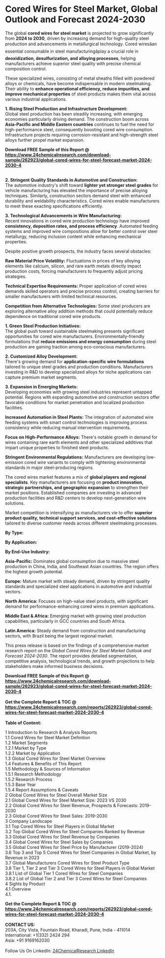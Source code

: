 <h1>Cored Wires for Steel Market, Global Outlook and Forecast 2024-2030</h1><p>The global <strong>cored wires for steel market</strong> is projected to grow significantly from <strong>2024 to 2030</strong>, driven by increasing demand for high-quality steel production and advancements in metallurgical technology. Cored wiresâan essential consumable in steel manufacturingâplay a crucial role in <strong>deoxidization, desulfurization, and alloying processes</strong>, helping manufacturers achieve superior steel quality with precise chemical composition control.</p><p>These specialized wires, consisting of metal sheaths filled with powdered alloys or chemicals, have become indispensable in modern steelmaking. Their ability to <strong>enhance operational efficiency, reduce impurities, and improve mechanical properties</strong> of steel products makes them vital across various industrial applications.</p><p><strong>1. Rising Steel Production and Infrastructure Development:</strong><br>
Global steel production has been steadily increasing, with emerging economies particularly driving demand. The construction boom across <strong>Asia-Pacific and Middle Eastern countries</strong> continues to fuel the need for high-performance steel, consequently boosting cored wire consumption. Infrastructure projects requiring corrosion-resistant and high-strength steel alloys further propel market expansion.</p><div><b>Download FREE Sample of this Report @ 
            <a href="https://www.24chemicalresearch.com/download-sample/262923/global-cored-wires-for-steel-forecast-market-2024-2030-4">
            https://www.24chemicalresearch.com/download-sample/262923/global-cored-wires-for-steel-forecast-market-2024-2030-4</a></b></div><br><p><strong>2. Stringent Quality Standards in Automotive and Construction:</strong><br>
The automotive industry's shift toward <strong>lighter yet stronger steel grades</strong> for vehicle manufacturing has elevated the importance of precise alloying techniques. Similarly, construction sectors demand steel with enhanced durability and weldability characteristics. Cored wires enable manufacturers to meet these exacting specifications efficiently.</p><p><strong>3. Technological Advancements in Wire Manufacturing:</strong><br>
Recent innovations in cored wire production technology have improved <strong>consistency, deposition rates, and process efficiency</strong>. Automated feeding systems and improved wire compositions allow for better control over steel metallurgy, reducing inclusion content while enhancing mechanical properties.</p><p>Despite positive growth prospects, the industry faces several obstacles:</p><p><strong>Raw Material Price Volatility:</strong> Fluctuations in prices of key alloying elements like calcium, silicon, and rare earth metals directly impact production costs, forcing manufacturers to frequently adjust pricing strategies.</p><p><strong>Technical Expertise Requirements:</strong> Proper application of cored wires demands skilled operators and precise process control, creating barriers for smaller manufacturers with limited technical resources.</p><p><strong>Competition from Alternative Technologies:</strong> Some steel producers are exploring alternative alloy addition methods that could potentially reduce dependence on traditional cored wire products.</p><p><strong>1. Green Steel Production Initiatives:</strong><br>
The global push toward sustainable steelmaking presents significant opportunities for cored wire manufacturers. Environmentally-friendly formulations that <strong>reduce emissions and energy consumption</strong> during steel production are gaining traction among eco-conscious manufacturers.</p><p><strong>2. Customized Alloy Development:</strong><br>
There's growing demand for <strong>application-specific wire formulations</strong> tailored to unique steel grades and production conditions. Manufacturers investing in R&amp;D to develop specialized alloys for niche applications can capture premium market segments.</p><p><strong>3. Expansion in Emerging Markets:</strong><br>
Developing economies with growing steel industries represent untapped potential. Regions with expanding automotive and construction sectors offer favorable conditions for market penetration and localized production facilities.</p><p><strong>Increased Automation in Steel Plants:</strong> The integration of automated wire feeding systems with smart control technologies is improving process consistency while reducing manual intervention requirements.</p><p><strong>Focus on High-Performance Alloys:</strong> There's notable growth in demand for wires containing rare earth elements and other specialized additives that impart unique properties to finished steel products.</p><p><strong>Stringent Environmental Regulations:</strong> Manufacturers are developing low-emission cored wire variants to comply with tightening environmental standards in major steel-producing regions.</p><p>The cored wires market features a mix of <strong>global players and regional specialists</strong>. Key manufacturers are focusing on <strong>product innovation, strategic partnerships, and geographic expansion</strong> to strengthen their market positions. Established companies are investing in advanced production facilities and R&amp;D centers to develop next-generation wire solutions.</p><p>Market competition is intensifying as manufacturers vie to offer <strong>superior product quality, technical support services, and cost-effective solutions</strong> tailored to diverse customer needs across different steelmaking processes.</p><p><strong>By Type:</strong></p><p><strong>By Application:</strong></p><p><strong>By End-Use Industry:</strong></p><p><strong>Asia-Pacific:</strong> Dominates global consumption due to massive steel production in China, India, and Southeast Asian countries. The region offers the highest growth potential.</p><p><strong>Europe:</strong> Mature market with steady demand, driven by stringent quality standards and specialized steel applications in automotive and industrial sectors.</p><p><strong>North America:</strong> Focuses on high-value steel products, with significant demand for performance-enhancing cored wires in premium applications.</p><p><strong>Middle East &amp; Africa:</strong> Emerging market with growing steel production capabilities, particularly in GCC countries and South Africa.</p><p><strong>Latin America:</strong> Steady demand from construction and manufacturing sectors, with Brazil being the largest regional market.</p><p>This press release is based on the findings of a comprehensive market research report on the <em>Global Cored Wires for Steel Market Outlook and Forecast 2024-2030</em>. The report provides detailed segmentation, competitive analysis, technological trends, and growth projections to help stakeholders make informed business decisions.</p><div><b>Download FREE Sample of this Report @ 
            <a href="https://www.24chemicalresearch.com/download-sample/262923/global-cored-wires-for-steel-forecast-market-2024-2030-4">
            https://www.24chemicalresearch.com/download-sample/262923/global-cored-wires-for-steel-forecast-market-2024-2030-4</a></b></div><br><div><b>Get the Complete Report & TOC @ 
            <a href="https://www.24chemicalresearch.com/reports/262923/global-cored-wires-for-steel-forecast-market-2024-2030-4">
            https://www.24chemicalresearch.com/reports/262923/global-cored-wires-for-steel-forecast-market-2024-2030-4</a></b></div><br>
            <b>Table of Content:</b><p>1 Introduction to Research & Analysis Reports<br />
    1.1 Cored Wires for Steel Market Definition<br />
    1.2 Market Segments<br />
        1.2.1 Market by Type<br />
        1.2.2 Market by Application<br />
    1.3 Global Cored Wires for Steel Market Overview<br />
    1.4 Features & Benefits of This Report<br />
    1.5 Methodology & Sources of Information<br />
        1.5.1 Research Methodology<br />
        1.5.2 Research Process<br />
        1.5.3 Base Year<br />
        1.5.4 Report Assumptions & Caveats<br />
2 Global Cored Wires for Steel Overall Market Size<br />
    2.1 Global Cored Wires for Steel Market Size: 2023 VS 2030<br />
    2.2 Global Cored Wires for Steel Revenue, Prospects & Forecasts: 2019-2030<br />
    2.3 Global Cored Wires for Steel Sales: 2019-2030<br />
3 Company Landscape<br />
    3.1 Top Cored Wires for Steel Players in Global Market<br />
    3.2 Top Global Cored Wires for Steel Companies Ranked by Revenue<br />
    3.3 Global Cored Wires for Steel Revenue by Companies<br />
    3.4 Global Cored Wires for Steel Sales by Companies<br />
    3.5 Global Cored Wires for Steel Price by Manufacturer (2019-2024)<br />
    3.6 Top 3 and Top 5 Cored Wires for Steel Companies in Global Market, by Revenue in 2023<br />
    3.7 Global Manufacturers Cored Wires for Steel Product Type<br />
    3.8 Tier 1, Tier 2 and Tier 3 Cored Wires for Steel Players in Global Market<br />
        3.8.1 List of Global Tier 1 Cored Wires for Steel Companies<br />
        3.8.2 List of Global Tier 2 and Tier 3 Cored Wires for Steel Companies<br />
4 Sights by Product<br />
    4.1 Overview<br />
        4.1.</p><div><b>Get the Complete Report & TOC @ 
            <a href="https://www.24chemicalresearch.com/reports/262923/global-cored-wires-for-steel-forecast-market-2024-2030-4">
            https://www.24chemicalresearch.com/reports/262923/global-cored-wires-for-steel-forecast-market-2024-2030-4</a></b></div><br><b>CONTACT US:</b><br>
            203A, City Vista, Fountain Road, Kharadi, Pune, India - 411014<br>
            International: +1(332) 2424 294<br>
            Asia: +91 9169162030 <br><br>
            Follow Us On LinkedIn: <a href="https://www.linkedin.com/company/24chemicalresearch/">24ChemicalResearch LinkedIn</a>
